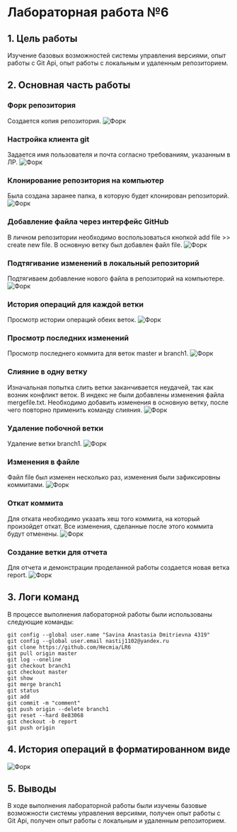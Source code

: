 # Лабораторная работа №6

## 1. Цель работы
Изучение базовых возможностей системы управления версиями, опыт работы с Git Api, опыт работы с локальным и удаленным репозиторием.

## 2. Основная часть работы
### Форк репозитория
Создается копия репозитория.
![Форк](/screenshot/01.png)

### Настройка клиента git
Задается имя пользователя и почта согласно требованиям, указанным в ЛР.
![Форк](/screenshot/02.png)

### Клонирование репозитория на компьютер
Была создана заранее папка, в которую будет клонирован репозиторий.
![Форк](/screenshot/03.png)

### Добавление файла через интерфейс GitHub
В личном репозитории необходимо воспользоваться кнопкой add file >> create new file. В основную ветку был добавлен файл file.
![Форк](/screenshot/04.png)

### Подтягивание изменений в локальный репозиторий
Подтягиваем добавление нового файла в репозиторий на компьютере.
![Форк](/screenshot/05.png)

### История операций для каждой ветки
Просмотр истории операций обеих веток.
![Форк](/screenshot/06.png)

### Просмотр последних изменений
Просмотр последнего коммита для веток master и branch1.
![Форк](/screenshot/07.png)

### Слияние в одну ветку
Изначальная попытка слить ветки заканчивается неудачей, так как возник конфликт веток. В индекс не были добавлены изменения файла mergefile.txt. Необходимо добавить изменения в основную ветку, после чего повторно применить команду слияния.
![Форк](/screenshot/08.png)

### Удаление побочной ветки
Удаление ветки branch1.
![Форк](/screenshot/09.png)

### Изменения в файле
Файл file был изменен несколько раз, изменения были зафиксировны коммитами.
![Форк](/screenshot/09.png)

### Откат коммита
Для отката необходимо указать хеш того коммита, на который произойдет откат. Все изменения, сделанные после этого коммита будут отменены.
![Форк](/screenshot/10.png)

### Создание ветки для отчета
Для отчета и демонстрации проделанной работы создается новая ветка report.
![Форк](/screenshot/11.png)

## 3. Логи команд
В процессе выполнения лабораторной работы были использованы следующие команды:
```
git config --global user.name "Savina Anastasia Dmitrievna 4319"
git config --global user.email nastij1102@yandex.ru
git clone https://github.com/Hecmia/LR6
git pull origin master
git log --oneline
git checkout branch1
git checkout master
git show
git merge branch1
git status
git add 
git commit -m "comment"
git push origin --delete branch1
git reset --hard 8e83068
git checkout -b report
git push origin 
```
## 4. История операций в форматированном виде
![Форк](/screenshot/13.png)

## 5. Выводы
В ходе выполнения лабораторной работы были изучены базовые возможности системы управления версиями, получен опыт работы с Git Api, получен опыт работы с локальным и удаленным репозиторием.
